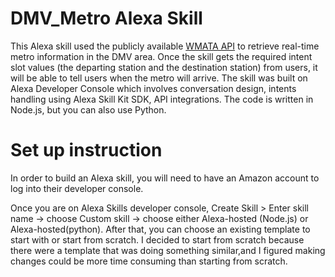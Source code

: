 # DMV_Metro Alexa Skill 

This Alexa skill used the publicly available [WMATA API](https://developer.wmata.com/docs/services/) to retrieve real-time metro information in the DMV area. Once the skill gets the required intent slot values (the departing station and the destination station) from users, it will be able to tell users when the metro will arrive. The skill was built on Alexa Developer Console which involves conversation design, intents handling using Alexa Skill Kit SDK, API integrations. The code is written in Node.js, but you can also use Python. 


# Set up instruction

In order to build an Alexa skill, you will need to have an Amazon account to log into their developer console. 

Once you are on Alexa Skills developer console, Create Skill > Enter skill name -> choose Custom skill -> choose either Alexa-hosted (Node.js) or Alexa-hosted(python). After that, you can choose an existing template to start with or start from scratch. I decided to start from scratch because there were a template that was doing something similar,and I figured making changes could be more time consuming than starting from scratch. 






